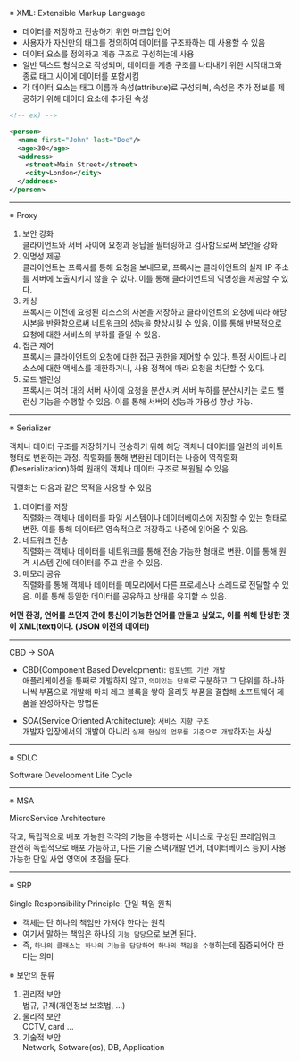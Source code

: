 &#8251; XML: Extensible Markup Language  
- 데이터를 저장하고 전송하기 위한 마크업 언어  
- 사용자가 자신만의 태그를 정의하여 데이터를 구조화하는 데 사용할 수 있음  
- 데이터 요소를 정의하고 계층 구조로 구성하는데 사용  
- 일반 텍스트 형식으로 작성되며, 데이터를 계층 구조를 나타내기 위한 시작태그와 종료 태그 사이에 데이터를 포함시킴  
- 각 데이터 요소는 태그 이름과 속성(attribute)로 구성되며, 속성은 추가 정보를 제공하기 위해 데이터 요소에 추가된 속성  

```xml
<!-- ex) -->

<person>
  <name first="John" last="Doe"/>
  <age>30</age>
  <address>
    <street>Main Street</street>
    <city>London</city>
  </address>
</person>
```

<hr>

&#8251; Proxy

1. 보안 강화  
클라이언트와 서버 사이에 요청과 응답을 필터링하고 검사함으로써 보안을 강화
2. 익명성 제공  
클라이언트는 프록시를 통해 요청을 보내므로, 프록시는 클라이언트의 실제 IP 주소를 서버에 노출시키지 않을 수 있다. 이를 통해 클라이언트의 익명성을 제공할 수 있다.  
3. 캐싱  
프록시는 이전에 요청된 리소스의 사본을 저장하고 클라이언트의 요청에 따라 해당 사본을 반환함으로써 네트워크의 성능을 향상시킬 수 있음. 이를 통해 반복적으로 요청에 대한 서비스의 부하를 줄일 수 있음.  
4. 접근 제어  
프록시는 클라이언트의 요청에 대한 접근 권한을 제어할 수 있다. 특정 사이트나 리소스에 대한 액세스를 제한하거나, 사용 정책에 따라 요청을 차단할 수 있다.
5. 로드 밸런싱  
프록시는 여러 대의 서버 사이에 요청을 분산시켜 서버 부하를 분산시키는 로드 밸런싱 기능을 수행할 수 있음. 이를 통해 서버의 성능과 가용성 향상 가능.

<hr>

&#8251; Serializer

객체나 데이터 구조를 저장하거나 전송하기 위해 해당 객체나 데이터를 일련의 바이트 형태로 변환하는 과정. 직렬화를 통해 변환된 데이터는 나중에 역직렬화(Deserialization)하여 원래의 객체나 데이터 구조로 복원될 수 있음.  

직렬화는 다음과 같은 목적을 사용할 수 있음  

1. 데이터를 저장  
직렬화는 객체나 데이터를 파일 시스템이나 데이터베이스에 저장할 수 있는 형태로 변환. 이를 통해 데이터르 영속적으로 저장하고 나중에 읽어올 수 있음.  
2. 네트워크 전송  
직렬화는 객체나 데이터를 네트워크를 통해 전송 가능한 형태로 변환. 이를 통해 원격 시스템 간에 데이터를 주고 받을 수 있음.  
3. 메모리 공유  
직렬화를 통해 객체나 데이터를 메모리에서 다른 프로세스나 스레드로 전달할 수 있음. 이를 통해 동일한 데이터를 공유하고 상태를 유지할 수 있음.  

**어떤 환경, 언어를 쓰던지 간에 통신이 가능한 언어를 만들고 싶었고, 이를 위해 탄생한 것이 XML(text)이다. (JSON 이전의 데이터)**

<hr>

CBD -> SOA  

- CBD(Component Based Development): `컴포넌트 기반 개발`  
애플리케이션을 통째로 개발하지 않고, `의미있는 단위`로 구분하고 그 단위를 하나하나씩 부품으로 개발해 마치 레고 블록을 쌓아 올리듯 부품을 결합해 소프트웨어 제품을 완성하자는 방법론  

- SOA(Service Oriented Architecture): `서비스 지향 구조`  
개발자 입장에서의 개발이 아니라 `실제 현실의 업무를 기준으로 개발`하자는 사상

<hr>

&#8251; SDLC  

Software Development Life Cycle  

<hr>

&#8251; MSA

MicroService Architecture  

작고, 독립적으로 배포 가능한 각각의 기능을 수행하는 서비스로 구성된 프레임워크  
완전히 독립적으로 배포 가능하고, 다른 기술 스택(개발 언어, 데이터베이스 등)이 사용 가능한 단일 사업 영역에 초점을 둔다.  

<hr>  

&#8251; SRP  

Single Responsibility Principle: 단일 책임 원칙  
- 객체는 단 하나의 책임만 가져야 한다는 원칙  
- 여기서 말하는 책임은 하나의 `기능 담당`으로 보면 된다.  
- 즉, `하나의 클래스는 하나의 기능을 담당하여 하나의 책임을 수행`하는데 집중되어야 한다는 의미  

&#8251; 보안의 분류  

1. 관리적 보안  
법규, 규제(개인정보 보호법, ...)  
2. 물리적 보안  
CCTV, card ...
3. 기술적 보안  
Network, Sotware(os), DB, Application